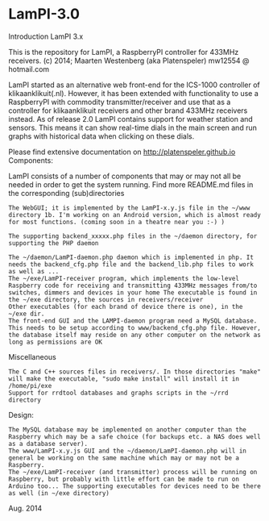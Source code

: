 # LamPI-3.0
Introduction LamPI 3.x

This is the repository for LamPI, a RaspberryPI controller for 433MHz receivers. (c) 2014; Maarten Westenberg (aka Platenspeler) mw12554 @ hotmail.com

LamPI started as an alternative web front-end for the ICS-1000 controller of klikaanklikuit(.nl). However, it has been extended with functionality to use a RaspberryPI with commodity transmitter/receiver and use that as a controller for klikaanklikuit receivers and other brand 433MHz receivers instead. As of release 2.0 LamPI contains support for weather station and sensors. This means it can show real-time dials in the main screen and run graphs with historical data when clicking on these dials.

Please find extensive documentation on http://platenspeler.github.io
Components:

LamPI consists of a number of components that may or may not all be needed in order to get the system running. Find more README.md files in the corresponding (sub)directories

    The WebGUI; it is implemented by the LamPI-x.y.js file in the ~/www directory 1b. I'm working on an Android version, which is almost ready for most functions. (coming soon in a theatre near you :-) )

    The supporting backend_xxxxx.php files in the ~/daemon directory, for supporting the PHP daemon

    The ~/daemon/LamPI-daemon.php daemon which is implemented in php. It needs the backend_cfg.php file and the backend_lib.php files to work as well as ...
    The ~/exe/LamPI-receiver program, which implements the low-level Raspberry code for receiving and transmitting 433MHz messages from/to switches, dimmers and devices in your home The executable is found in the ~/exe directory, the sources in receivers/receiver
    Other executables (for each brand of device there is one), in the ~/exe dir.
    The front-end GUI and the LAMPI-daemon program need a MySQL database. This needs to be setup according to www/backend_cfg.php file. However, the database itself may reside on any other computer on the network as long as permissions are OK

Miscellaneous

    The C and C++ sources files in receivers/. In those directories "make" will make the executable, "sudo make install" will install it in /home/pi/exe
    Support for rrdtool databases and graphs scripts in the ~/rrd directory

Design:

    The MySQL database may be implemented on another computer than the Raspberry which may be a safe choice (for backups etc. a NAS does well as a database server).
    The www/LamPI-x.y.js GUI and the ~/daemon/LamPI-daemon.php will in general be working on the same machine which may or may not be a Raspberry.
    The ~/exe/LamPI-receiver (and transmitter) process will be running on Raspberry, but probably with little effort can be made to run on Arduino too... The supporting executables for devices need to be there as well (in ~/exe directory)

Aug. 2014
